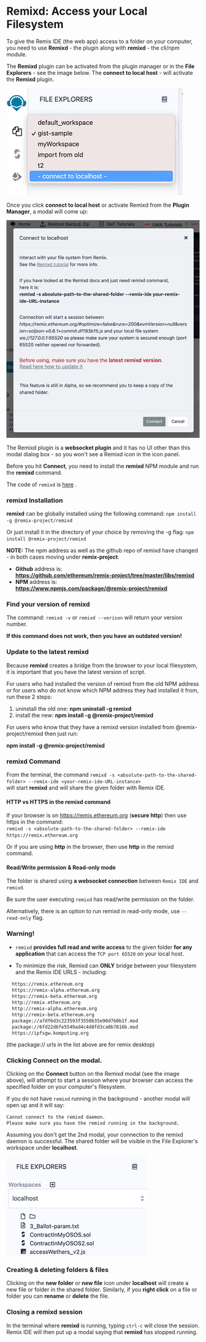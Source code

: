 Remixd: Access your Local Filesystem 
=========================================
To give the Remix IDE (the web app) access to a folder on your computer, you need to use **Remixd** - the plugin along with **remixd** - the cli/npm module. 

The **Remixd** plugin can be activated from the plugin manager or in the **File Explorers** - see the image below.  The **connect to local host** - will activate the **Remixd** plugin.

![](images/a-remixd-fe.png)

Once you click **connect to local host** or activate Remixd from the **Plugin Manager**, a modal will come up:

![](images/a-remixd-modal.png)

The Remixd plugin is a **websocket plugin** and it has no UI other than this modal dialog box - so you won't see a Remixd icon in the icon panel.

Before you hit **Connect**, you need to install the **remixd** NPM module and run the **remixd** command. 

The code of `remixd` is
[here](https://github.com/ethereum/remix-project/tree/master/libs/remixd) .

### remixd Installation
**remixd** can be globally installed using the following command:
`npm install -g @remix-project/remixd`

Or just install it in the directory of your choice by removing the -g flag:
`npm install @remix-project/remixd`

**NOTE:** The npm address as well as the github repo of remixd have changed - in both cases moving under **remix-project**. 
- **Github** address is:<br>
**https://github.com/ethereum/remix-project/tree/master/libs/remixd**
- **NPM** address is: <br>
**https://www.npmjs.com/package/@remix-project/remixd**

### Find your version of remixd
The command: `remixd -v` or `remixd --verison` will return your version number.  

**If this command does not work, then you have an outdated version!**
### Update to the latest remixd
Because **remixd** creates a bridge from the browser to your local filesystem, it is important that you have the latest version of script.  

For users who had installed the version of remixd from the old NPM address or for users who do not know which NPM address they had installed it from, run these 2 steps:

1. uninstall the old one: **npm uninstall -g remixd**
2. install the new: **npm install -g @remix-project/remixd**

For users who know that they have a remixd version installed from @remix-project/remixd then just run: 

**npm install -g @remix-project/remixd**

### remixd Command
From the terminal, the command `remixd -s <absolute-path-to-the-shared-folder> --remix-ide <your-remix-ide-URL-instance>` <br>will start **remixd** and will share the given folder with Remix IDE. 

#### HTTP vs HTTPS in the remixd command
If your browser is on https://remix.ethereum.org (**secure http**) then use https in the command:<br>
`remixd -s <absolute-path-to-the-shared-folder> --remix-ide https://remix.ethereum.org`

Or if you are using **http** in the browser, then use **http** in the remixd command.

#### Read/Write permission & Read-only mode
The folder is shared using **a websocket connection** between `Remix IDE`
and `remixd`.

Be sure the user executing `remixd` has read/write permission on the
folder.

Alternatively, there is an option to run remixd in read-only mode, use `--read-only` flag.

### Warning!
- `remixd` **provides full read and write access** to the given folder **for any
application** that can access the `TCP port 65520` on your local host.

- To minimize the risk, Remixd can **ONLY** bridge between your filesystem and the Remix IDE URLS - including:

```
  https://remix.ethereum.org
  https://remix-alpha.ethereum.org
  https://remix-beta.ethereum.org
  http://remix.ethereum.org
  http://remix-alpha.ethereum.org
  http://remix-beta.ethereum.org
  package://a7df6d3c223593f3550b35e90d7b0b1f.mod
  package://6fd22d6fe5549ad4c4d8fd3ca0b7816b.mod
  https://ipfsgw.komputing.org
```
(the package:// urls in the list above are for remix desktop)

### Clicking Connect on the modal.

Clicking on the **Connect** button on the Remixd modal (see the image above), will attempt to start a session where your browser can access the specified folder on your computer's filesystem.

If you do not have `remixd` running in the background - another modal will open up and it will say: 

```
Cannot connect to the remixd daemon. 
Please make sure you have the remixd running in the background.
```

Assuming you don't get the 2nd modal, your connection to the remixd daemon is successful. The shared folder will be visible in the File Explorer's workspace under **localhost**.

![](images/a-ws-localhost.png)

### Creating & deleting folders & files
Clicking on the **new folder** or **new file** icon under **localhost** will create a new file or folder in the shared folder.  Similarly, if you **right click** on a file or folder you can **rename** or **delete** the file.

### Closing a remixd session
In the terminal where **remixd** is running, typing `ctrl-c` will close the session.  Remix IDE will then put up a modal saying that **remixd** has stopped running.